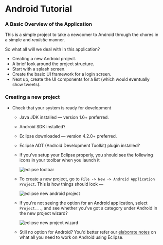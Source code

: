 Android Tutorial
================

### A Basic Overview of the Application

This is a simple project to take a newcomer to Android through the chores in a simple and *realistic* manner.

So what all will we deal with in this application?

* Creating a new Android project.
* A brief look around the project structure.  
* Start with a splash screen.
* Create the basic UI framework for a login screen.
* Next up, create the UI components for a list (which would eventually show tweets).

### Creating a new project

* Check that your system is ready for development  
    * Java JDK installed &mdash; version 1.6+ preferred.
    * Android SDK installed?
    * Eclipse downloaded &mdash; version 4.2.0+ preferred.
    * Eclipse ADT (Android Development Toolkit) plugin installed?
    * If you've setup your Eclipse properly, you should see the following icons in your toolbar when you launch it

      ![eclipse toolbar](https://dl.dropboxusercontent.com/u/1166125/codelearn/Screen%20Shot%202013-10-09%20at%2010.05.06%20PM.png "Android toolbar")  
    * To create a new project, go to `File -> New -> Android Application Project`. This is how things should look &mdash;
    
      ![eclipse new android project](https://dl.dropboxusercontent.com/u/1166125/codelearn/Screen%20Shot%202013-10-09%20at%2010.13.49%20PM.png "Android menu option")  
    * If you're not seeing the option for an Android application, select `Project...`, and see whether you've got a category under Android in the new project wizard?

      ![eclipse new project wizard](https://dl.dropboxusercontent.com/u/1166125/codelearn/Screen%20Shot%202013-10-09%20at%2010.17.59%20PM.png "New Project Wizard") 
    * Still no option for Android? You'd better refer our [elaborate notes](http://codelearn.org) on what all you need to work on Android using Eclipse. 



